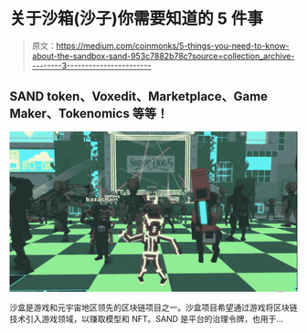 # 关于沙箱(沙子)你需要知道的 5 件事

> 原文：<https://medium.com/coinmonks/5-things-you-need-to-know-about-the-sandbox-sand-953c7882b78c?source=collection_archive---------3----------------------->

## SAND token、Voxedit、Marketplace、Game Maker、Tokenomics 等等！

![](img/daee7a996ea324789f6af82ab2f1dc8e.png)

沙盒是游戏和元宇宙地区领先的区块链项目之一。沙盒项目希望通过游戏将区块链技术引入游戏领域，以赚取模型和 NFT。SAND 是平台的治理令牌，也用于…